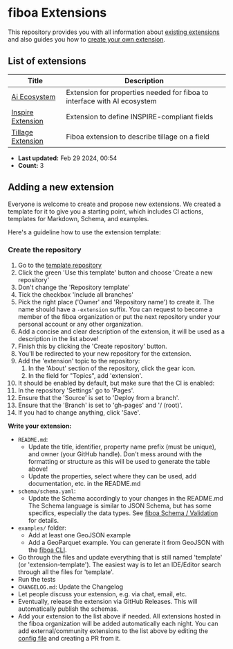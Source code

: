 # fiboa Extensions

This repository provides you with all information about [existing extensions](#list-of-extensions) 
and also guides you how to [create your own extension](#adding-a-new-extension).

## List of extensions

| Title | Description |
| ----- | ----------- |
| [Ai Ecosystem](https://github.com/hannah-rae/ai-ecosystem) | Extension for properties needed for fiboa to interface with AI ecosystem |
| [Inspire Extension](https://github.com/fiboa/inspire-extension) | Extension to define INSPIRE-compliant fields |
| [Tillage Extension](https://github.com/fiboa/tillage-extension) | Fiboa extension to describe tillage on a field |

* **Last updated:** Feb 29 2024, 00:54 
* **Count:** 3

## Adding a new extension

Everyone is welcome to create and propose new extensions.
We created a template for it to give you a starting point, which includes
CI actions, templates for Markdown, Schema, and examples.

Here's a guideline how to use the extension template:

### Create the repository

1. Go to the [template repository](https://github.com/fiboa/extension-template)
2. Click the green 'Use this template' button and choose 'Create a new repository'
3. Don't change the 'Repository template'
4. Tick the checkbox 'Include all branches'
5. Pick the right place ('Owner' and 'Repository name') to create it.
   The name should have a `-extension` suffix.
   You can request to become a member of the fiboa organization or
   put the next repository under your personal account or any other organization.
6. Add a concise and clear description of the extension, it will be used as a description in the list above!
7. Finish this by clicking the 'Create repository' button.
8. You'll be redirected to your new repository for the extension.
9. Add the 'extension' topic to the repository:
   1. In the 'About' section of the repository, click the gear icon.
   2. In the field for "Topics", add 'extension'.
10. It should be enabled by default, but make sure that the CI is enabled:
   1. In the repository 'Settings' go to 'Pages'.
   2. Ensure that the 'Source' is set to 'Deploy from a branch'.
   3. Ensure that the 'Branch' is set to 'gh-pages' and '/ (root)'.
   4. If you had to change anything, click 'Save'.

**Write your extension:**

* `README.md`:
  * Update the title, identifier, property name prefix (must be unique), and owner (your GitHub handle).
  Don't mess around with the formatting or structure as this will be used to generate the table above!
  * Update the properties, select where they can be used, add documentation, etc. in the README.md
* `schema/schema.yaml`:
  * Update the Schema accordingly to your changes in the README.md
    The Schema language is similar to JSON Schema, but has some specifics, especially the data types.
    See [fiboa Schema / Validation](https://github.com/fiboa/specification/blob/main/core/validation.md) for details.
* `examples/` folder:
  * Add at least one GeoJSON example
  * Add a GeoParquet example. You can generate it from GeoJSON with the [fiboa CLI](https://github.com/fiboa/cli).
* Go through the files and update everything that is still named 'template' (or 'extension-template').
  The easiest way is to let an IDE/Editor search through all the files for 'template'.
* Run the tests
* `CHANGELOG.md`: Update the Changelog
* Let people discuss your extension, e.g. via chat, email, etc.
* Eventually, release the extension via GitHub Releases.
  This will automatically publish the schemas.
* Add your extension to the list above if needed.
  All extensions hosted in the fiboa organization will be added automatically each night.
  You can add external/community extensions to the list above by editing the [config file](https://github.com/fiboa/fiboa/edit/main/python/config.py) and creating a PR from it.